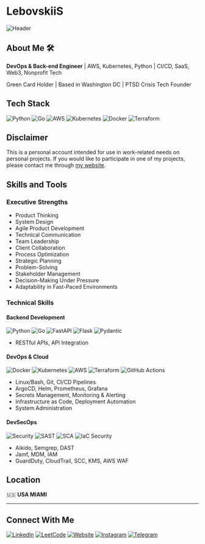 # LebovskiiS

![Header](https://github.com/LebovskiiS/LebovskiiS/blob/main/assets/Coming%20Soon%20Minimalist%20Facebook%20Cover%20(1).gif)

## About Me 🛠️

**DevOps & Back-end Engineer** | AWS, Kubernetes, Python | CI/CD, SaaS, Web3, Nonprofit Tech

Green Card Holder | Based in Washington DC | PTSD Crisis Tech Founder

## Tech Stack

![Python](https://img.shields.io/badge/Python-3776AB?style=for-the-badge&logo=python&logoColor=white)
![Go](https://img.shields.io/badge/Go-00ADD8?style=for-the-badge&logo=go&logoColor=white)
![AWS](https://img.shields.io/badge/AWS-FF9900?style=for-the-badge&logo=amazonaws&logoColor=white)
![Kubernetes](https://img.shields.io/badge/Kubernetes-326CE5?style=for-the-badge&logo=kubernetes&logoColor=white)
![Docker](https://img.shields.io/badge/Docker-2496ED?style=for-the-badge&logo=docker&logoColor=white)
![Terraform](https://img.shields.io/badge/Terraform-7B42BC?style=for-the-badge&logo=terraform&logoColor=white)

## Disclaimer

This is a personal account intended for use in work-related needs on personal projects. If you would like to participate in one of my projects, please contact me through [my website](https://zheliabovskii.info).

## Skills and Tools

### Executive Strengths
- Product Thinking
- System Design  
- Agile Product Development
- Technical Communication
- Team Leadership
- Client Collaboration
- Process Optimization
- Strategic Planning
- Problem-Solving
- Stakeholder Management
- Decision-Making Under Pressure
- Adaptability in Fast-Paced Environments

### Technical Skills

#### Backend Development
![Python](https://img.shields.io/badge/Python-3776AB?style=flat&logo=python&logoColor=white)
![Go](https://img.shields.io/badge/Go-00ADD8?style=flat&logo=go&logoColor=white)
![FastAPI](https://img.shields.io/badge/FastAPI-009688?style=flat&logo=fastapi&logoColor=white)
![Flask](https://img.shields.io/badge/Flask-000000?style=flat&logo=flask&logoColor=white)
![Pydantic](https://img.shields.io/badge/Pydantic-000000?style=flat&logo=pydantic&logoColor=white)

- RESTful APIs, API Integration

#### DevOps & Cloud
![Docker](https://img.shields.io/badge/Docker-2496ED?style=flat&logo=docker&logoColor=white)
![Kubernetes](https://img.shields.io/badge/Kubernetes-326CE5?style=flat&logo=kubernetes&logoColor=white)
![AWS](https://img.shields.io/badge/AWS-FF9900?style=flat&logo=amazonaws&logoColor=white)
![Terraform](https://img.shields.io/badge/Terraform-7B42BC?style=flat&logo=terraform&logoColor=white)
![GitHub Actions](https://img.shields.io/badge/GitHub_Actions-2088FF?style=flat&logo=github-actions&logoColor=white)

- Linux/Bash, Git, CI/CD Pipelines
- ArgoCD, Helm, Prometheus, Grafana
- Secrets Management, Monitoring & Alerting
- Infrastructure as Code, Deployment Automation
- System Administration

#### DevSecOps
![Security](https://img.shields.io/badge/Security-FF6B6B?style=flat&logo=security&logoColor=white)
![SAST](https://img.shields.io/badge/SAST-4CAF50?style=flat&logo=security&logoColor=white)
![SCA](https://img.shields.io/badge/SCA-2196F3?style=flat&logo=security&logoColor=white)
![IaC Security](https://img.shields.io/badge/IaC_Security-FF9800?style=flat&logo=security&logoColor=white)

- Aikido, Semgrep, DAST
- Jamf, MDM, IAM
- GuardDuty, CloudTrail, SCC, KMS, AWS WAF

## Location

🇺🇸 **USA MIAMI**

---

## Connect With Me

[![LinkedIn](https://img.shields.io/badge/LinkedIn-0077B5?style=for-the-badge&logo=linkedin&logoColor=white)](https://www.linkedin.com/in/zheliabovskiisergei/)
[![LeetCode](https://img.shields.io/badge/LeetCode-FFA116?style=for-the-badge&logo=leetcode&logoColor=black)](https://leetcode.com/progress/)
[![Website](https://img.shields.io/badge/Website-000000?style=for-the-badge&logo=About.me&logoColor=white)](https://zheliabovskii.info)
[![Instagram](https://img.shields.io/badge/Instagram-E4405F?style=for-the-badge&logo=instagram&logoColor=white)](https://instagram.com/mr_zheliabovskii)
[![Telegram](https://img.shields.io/badge/Telegram-2CA5E0?style=for-the-badge&logo=telegram&logoColor=white)](https://t.me/zheliabovskii)